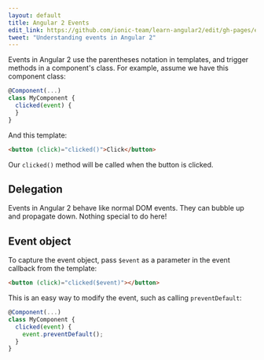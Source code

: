 ```yaml
---
layout: default
title: Angular 2 Events
edit_link: https://github.com/ionic-team/learn-angular2/edit/gh-pages/events/index.md
tweet: "Understanding events in Angular 2"
---
```


Events in Angular 2 use the parentheses notation in templates, and trigger methods in a component's class. For example, assume we have this component class:

```javascript
@Component(...)
class MyComponent {
  clicked(event) {
  }
}
```

And this template:

```html
<button (click)="clicked()">Click</button>
```

Our `clicked()` method will be called when the button is clicked.

## Delegation

Events in Angular 2 behave like normal DOM events. They can bubble up and propagate down. Nothing special to do here!

## Event object

To capture the event object, pass `$event` as a parameter in the event callback from the template:

```html
<button (click)="clicked($event)"></button>
```

This is an easy way to modify the event, such as calling `preventDefault`:

```javascript
@Component(...)
class MyComponent {
  clicked(event) {
    event.preventDefault();
  }
}
```
